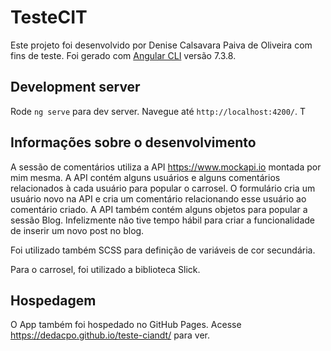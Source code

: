 # TesteCIT

Este projeto foi desenvolvido por Denise Calsavara Paiva de Oliveira com fins de teste. Foi gerado com [Angular CLI](https://github.com/angular/angular-cli) versão 7.3.8.

## Development server

Rode `ng serve` para dev server. Navegue até `http://localhost:4200/`. T

## Informações sobre o desenvolvimento
A sessão de comentários utiliza a API https://www.mockapi.io montada por mim mesma. A API contém alguns usuários e alguns comentários relacionados à cada usuário para popular o carrosel. O formulário cria um usuário novo na API e cria um comentário relacionando esse usuário ao comentário criado.
A API também contém alguns objetos para popular a sessão Blog. Infelizmente não tive tempo hábil para criar a funcionalidade de inserir um novo post no blog.

Foi utilizado também SCSS para definição de variáveis de cor secundária.

Para o carrosel, foi utilizado a biblioteca Slick.

## Hospedagem
O App também foi hospedado no GitHub Pages. Acesse https://dedacpo.github.io/teste-ciandt/ para ver.
